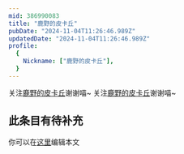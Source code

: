 ```yaml
---
mid: 386990083
title: "鹿野的皮卡丘"
pubDate: "2024-11-04T11:26:46.989Z"
updatedDate: "2024-11-04T11:26:46.989Z"
profile:
  {
    Nickname: ["鹿野的皮卡丘"],
  }
---
```


关注[鹿野的皮卡丘](https://space.bilibili.com/386990083)谢谢喵~ 关注[鹿野的皮卡丘](https://space.bilibili.com/386990083)谢谢喵~

## 此条目有待补充
你可以在[这里](https://github.com/Yuhanawa/VTuber.ICU/edit/master/src/content/v/鹿野的皮卡丘/index.md)编辑本文
